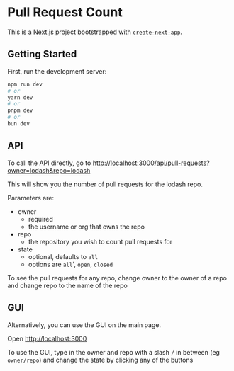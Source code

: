 # Pull Request Count

This is a [Next.js](https://nextjs.org/) project bootstrapped with [`create-next-app`](https://github.com/vercel/next.js/tree/canary/packages/create-next-app).

## Getting Started

First, run the development server:

```bash
npm run dev
# or
yarn dev
# or
pnpm dev
# or
bun dev
```

## API

To call the API directly, go to [http://localhost:3000/api/pull-requests?owner=lodash&repo=lodash](http://localhost:3000/api/pull-requests?owner=lodash&repo=lodash)

This will show you the number of pull requests for the lodash repo.

Parameters are:
- owner
  - required
  - the username or org that owns the repo
- repo
  - the repository you wish to count pull requests for
- state
  - optional, defaults to `all`
  - options are `all`', `open`, `closed`

To see the pull requests for any repo, change owner to the owner of a repo and change repo to the name of the repo

## GUI

Alternatively, you can use the GUI on the main page.

Open [http://localhost:3000](http://localhost:3000)

To use the GUI, type in the owner and repo with a slash `/` in between (eg `owner/repo`) and change the state by clicking any of the buttons
